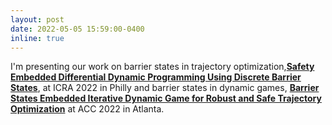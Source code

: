 ```yaml
---
layout: post
date: 2022-05-05 15:59:00-0400
inline: true
---
```


I'm presenting our work on barrier states in trajectory optimization,<strong>[Safety Embedded Differential Dynamic Programming Using Discrete Barrier States](https://ieeexplore.ieee.org/stamp/stamp.jsp?arnumber=9682554)</strong>, at ICRA 2022 in Philly and barrier states in dynamic games, <strong>[Barrier States Embedded Iterative Dynamic Game for Robust and Safe Trajectory Optimization](https://ieeexplore.ieee.org/stamp/stamp.jsp?arnumber=9867501)</strong> at ACC 2022 in Atlanta.
